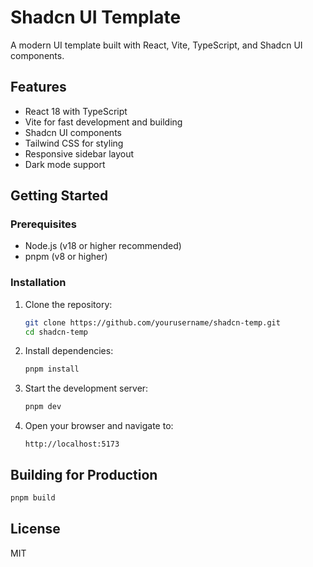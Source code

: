 # Shadcn UI Template

A modern UI template built with React, Vite, TypeScript, and Shadcn UI components.

## Features

- React 18 with TypeScript
- Vite for fast development and building
- Shadcn UI components
- Tailwind CSS for styling
- Responsive sidebar layout
- Dark mode support

## Getting Started

### Prerequisites

- Node.js (v18 or higher recommended)
- pnpm (v8 or higher)

### Installation

1. Clone the repository:

   ```bash
   git clone https://github.com/yourusername/shadcn-temp.git
   cd shadcn-temp
   ```

2. Install dependencies:

   ```bash
   pnpm install
   ```

3. Start the development server:

   ```bash
   pnpm dev
   ```

4. Open your browser and navigate to:
   ```
   http://localhost:5173
   ```

## Building for Production

```bash
pnpm build
```

## License

MIT
